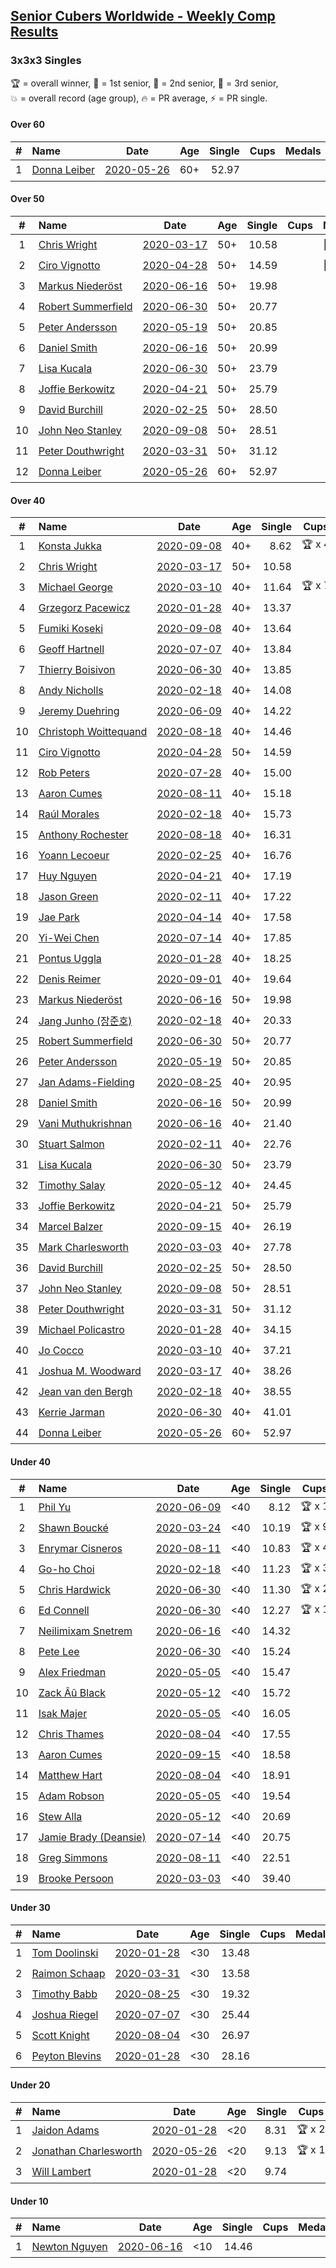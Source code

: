 <style>table {white-space: nowrap;}</style>

## [Senior Cubers Worldwide - Weekly Comp Results](/scw-comp/results/)
### 3x3x3 Singles

<span style="white-space: nowrap;">🏆 = overall winner</span>, <span style="white-space: nowrap;">🥇 = 1st senior</span>, <span style="white-space: nowrap;">🥈 = 2nd senior</span>, <span style="white-space: nowrap;">🥉 = 3rd senior</span>, <span style="white-space: nowrap;">💥 = overall record (age group)</span>, <span style="white-space: nowrap;">🔥 = PR average</span>, <span style="white-space: nowrap;">⚡ = PR single</span>.

#### Over 60

| # | Name | Date | Age | Single | Cups | Medals | Achievements | Video |
| :--: | :-- | :--: | :--: | --: | :--: | :-- | :-- | :-- |
| 1 | [Donna Leiber](../../persons/donna_leiber/333.md) | [2020-05-26](../../results/2020-05-26/333.md) | 60+ | 52.97 |  |  | 💥 x 1, 🔥 x 1, ⚡ x 1 | [Desktop](https://www.facebook.com/events/688407551989463/permalink/690851241745094) / [Mobile](https://m.facebook.com/events/688407551989463?view=permalink&id=690851241745094) |

#### Over 50

| # | Name | Date | Age | Single | Cups | Medals | Achievements | Video |
| :--: | :-- | :--: | :--: | --: | :--: | :-- | :-- | :-- |
| 1 | [Chris Wright](../../persons/chris_wright/333.md) | [2020-03-17](../../results/2020-03-17/333.md) | 50+ | 10.58 |  | 🥇 x 5, 🥈 x 4, 🥉 x 2 | 💥 x 5, 🔥 x 4, ⚡ x 3 | [Desktop](https://www.facebook.com/events/280686576235146/permalink/283308539306283) / [Mobile](https://m.facebook.com/events/280686576235146?view=permalink&id=283308539306283) |
| 2 | [Ciro Vignotto](../../persons/ciro_vignotto/333.md) | [2020-04-28](../../results/2020-04-28/333.md) | 50+ | 14.59 |  | 🥉 x 3 | 🔥 x 2, ⚡ x 3 | [Desktop](https://www.facebook.com/events/535188653858103/permalink/535791267131175) / [Mobile](https://m.facebook.com/events/535188653858103?view=permalink&id=535791267131175) |
| 3 | [Markus Niederöst](../../persons/markus_niederost/333.md) | [2020-06-16](../../results/2020-06-16/333.md) | 50+ | 19.98 |  |  | 🔥 x 1, ⚡ x 1 | [Desktop](https://www.facebook.com/events/604103587178706/permalink/608563256732739) / [Mobile](https://m.facebook.com/events/604103587178706?view=permalink&id=608563256732739) |
| 4 | [Robert Summerfield](../../persons/robert_summerfield/333.md) | [2020-06-30](../../results/2020-06-30/333.md) | 50+ | 20.77 |  |  | 🔥 x 8, ⚡ x 6 | [Desktop](https://www.facebook.com/rob.summerfield.33/videos/10158200023791071) / [Mobile](https://m.facebook.com/rob.summerfield.33/videos/10158200023791071) |
| 5 | [Peter Andersson](../../persons/peter_andersson/333.md) | [2020-05-19](../../results/2020-05-19/333.md) | 50+ | 20.85 |  |  | 🔥 x 3, ⚡ x 3 | [Desktop](https://www.facebook.com/events/1880761498725633/permalink/1884791511655965) / [Mobile](https://m.facebook.com/events/1880761498725633?view=permalink&id=1884791511655965) |
| 6 | [Daniel Smith](../../persons/daniel_smith/333.md) | [2020-06-16](../../results/2020-06-16/333.md) | 50+ | 20.99 |  |  | 💥 x 2, 🔥 x 7, ⚡ x 8 | [Desktop](https://www.facebook.com/events/604103587178706/permalink/608926896696375) / [Mobile](https://m.facebook.com/events/604103587178706?view=permalink&id=608926896696375) |
| 7 | [Lisa Kucala](../../persons/lisa_kucala/333.md) | [2020-06-30](../../results/2020-06-30/333.md) | 50+ | 23.79 |  |  | 🔥 x 4, ⚡ x 5 | [Desktop](https://www.facebook.com/events/679860472562391/permalink/683843392164099) / [Mobile](https://m.facebook.com/events/679860472562391?view=permalink&id=683843392164099) |
| 8 | [Joffie Berkowitz](../../persons/joffie_berkowitz/333.md) | [2020-04-21](../../results/2020-04-21/333.md) | 50+ | 25.79 |  |  | 🔥 x 6, ⚡ x 3 | [Desktop](https://www.facebook.com/events/880278499062375/permalink/884736665283225) / [Mobile](https://m.facebook.com/events/880278499062375?view=permalink&id=884736665283225) |
| 9 | [David Burchill](../../persons/david_burchill/333.md) | [2020-02-25](../../results/2020-02-25/333.md) | 50+ | 28.50 |  |  | 🔥 x 3, ⚡ x 4 | [Desktop](https://www.facebook.com/events/196320811461109/permalink/200026074423916) / [Mobile](https://m.facebook.com/events/196320811461109?view=permalink&id=200026074423916) |
| 10 | [John Neo Stanley](../../persons/john_neo_stanley/333.md) | [2020-09-08](../../results/2020-09-08/333.md) | 50+ | 28.51 |  |  | 🔥 x 4, ⚡ x 3 | [Desktop](https://www.facebook.com/events/660661614881054/permalink/661837064763509) / [Mobile](https://m.facebook.com/events/660661614881054?view=permalink&id=661837064763509) |
| 11 | [Peter Douthwright](../../persons/peter_douthwright/333.md) | [2020-03-31](../../results/2020-03-31/333.md) | 50+ | 31.12 |  |  | 🔥 x 5, ⚡ x 3 | [Desktop](https://www.facebook.com/events/207898257161923/permalink/211531763465239) / [Mobile](https://m.facebook.com/events/207898257161923?view=permalink&id=211531763465239) |
| 12 | [Donna Leiber](../../persons/donna_leiber/333.md) | [2020-05-26](../../results/2020-05-26/333.md) | 60+ | 52.97 |  |  | 💥 x 1, 🔥 x 1, ⚡ x 1 | [Desktop](https://www.facebook.com/events/688407551989463/permalink/690851241745094) / [Mobile](https://m.facebook.com/events/688407551989463?view=permalink&id=690851241745094) |

#### Over 40

| # | Name | Date | Age | Single | Cups | Medals | Achievements | Video |
| :--: | :-- | :--: | :--: | --: | :--: | :-- | :-- | :-- |
| 1 | [Konsta Jukka](../../persons/konsta_jukka/333.md) | [2020-09-08](../../results/2020-09-08/333.md) | 40+ | 8.62 | 🏆 x 4 | 🥇 x 4 | 💥 x 3, 🔥 x 3, ⚡ x 3 | [Desktop](https://www.facebook.com/events/660661614881054/permalink/663647037915845) / [Mobile](https://m.facebook.com/events/660661614881054?view=permalink&id=663647037915845) |
| 2 | [Chris Wright](../../persons/chris_wright/333.md) | [2020-03-17](../../results/2020-03-17/333.md) | 50+ | 10.58 |  | 🥇 x 5, 🥈 x 4, 🥉 x 2 | 💥 x 5, 🔥 x 4, ⚡ x 3 | [Desktop](https://www.facebook.com/events/280686576235146/permalink/283308539306283) / [Mobile](https://m.facebook.com/events/280686576235146?view=permalink&id=283308539306283) |
| 3 | [Michael George](../../persons/michael_george/333.md) | [2020-03-10](../../results/2020-03-10/333.md) | 40+ | 11.64 | 🏆 x 7 | 🥇 x 24, 🥈 x 6 | 💥 x 6, 🔥 x 6, ⚡ x 3 | [Desktop](https://www.facebook.com/events/164742401163863/permalink/164839624487474) / [Mobile](https://m.facebook.com/events/164742401163863?view=permalink&id=164839624487474) |
| 4 | [Grzegorz Pacewicz](../../persons/grzegorz_pacewicz/333.md) | [2020-01-28](../../results/2020-01-28/333.md) | 40+ | 13.37 |  | 🥈 x 8, 🥉 x 3 | 🔥 x 3, ⚡ x 1 | [Desktop](https://www.facebook.com/grzegorz.pacewicz/videos/2843577535688602) / [Mobile](https://m.facebook.com/grzegorz.pacewicz/videos/2843577535688602) |
| 5 | [Fumiki Koseki](../../persons/fumiki_koseki/333.md) | [2020-09-08](../../results/2020-09-08/333.md) | 40+ | 13.64 |  | 🥉 x 1 | 🔥 x 2, ⚡ x 1 | [Desktop](https://www.facebook.com/events/660661614881054/permalink/662098204737395) / [Mobile](https://m.facebook.com/events/660661614881054?view=permalink&id=662098204737395) |
| 6 | [Geoff Hartnell](../../persons/geoff_hartnell/333.md) | [2020-07-07](../../results/2020-07-07/333.md) | 40+ | 13.84 |  | 🥈 x 6, 🥉 x 7 | 🔥 x 8, ⚡ x 5 | [Desktop](https://www.facebook.com/events/271667090769235/permalink/274188943850383) / [Mobile](https://m.facebook.com/events/271667090769235?view=permalink&id=274188943850383) |
| 7 | [Thierry Boisivon](../../persons/thierry_boisivon/333.md) | [2020-06-30](../../results/2020-06-30/333.md) | 40+ | 13.85 |  | 🥇 x 1, 🥈 x 3, 🥉 x 5 | 🔥 x 3, ⚡ x 6 | [Desktop](https://www.facebook.com/events/679860472562391/permalink/683226668892438) / [Mobile](https://m.facebook.com/events/679860472562391?view=permalink&id=683226668892438) |
| 8 | [Andy Nicholls](../../persons/andy_nicholls/333.md) | [2020-02-18](../../results/2020-02-18/333.md) | 40+ | 14.08 |  | 🥈 x 3, 🥉 x 6 | 🔥 x 4, ⚡ x 3 | [Desktop](https://www.facebook.com/events/2558750947697073/permalink/2559165057655662) / [Mobile](https://m.facebook.com/events/2558750947697073?view=permalink&id=2559165057655662) |
| 9 | [Jeremy Duehring](../../persons/jeremy_duehring/333.md) | [2020-06-09](../../results/2020-06-09/333.md) | 40+ | 14.22 |  | 🥈 x 2, 🥉 x 3 | 🔥 x 6, ⚡ x 3 | [Desktop](https://www.facebook.com/jeremy.duehring/videos/10160093525337846) / [Mobile](https://m.facebook.com/jeremy.duehring/videos/10160093525337846) |
| 10 | [Christoph Woittequand](../../persons/christoph_woittequand/333.md) | [2020-08-18](../../results/2020-08-18/333.md) | 40+ | 14.46 |  | 🥉 x 1 | 🔥 x 1, ⚡ x 2 | [Desktop](https://www.facebook.com/events/357518755418063/permalink/361587048344567) / [Mobile](https://m.facebook.com/events/357518755418063?view=permalink&id=361587048344567) |
| 11 | [Ciro Vignotto](../../persons/ciro_vignotto/333.md) | [2020-04-28](../../results/2020-04-28/333.md) | 50+ | 14.59 |  | 🥉 x 3 | 🔥 x 2, ⚡ x 3 | [Desktop](https://www.facebook.com/events/535188653858103/permalink/535791267131175) / [Mobile](https://m.facebook.com/events/535188653858103?view=permalink&id=535791267131175) |
| 12 | [Rob Peters](../../persons/rob_peters/333.md) | [2020-07-28](../../results/2020-07-28/333.md) | 40+ | 15.00 |  | 🥈 x 2, 🥉 x 1 | 🔥 x 3, ⚡ x 3 | [Desktop](https://www.facebook.com/667027593/videos/10158606805177594) / [Mobile](https://m.facebook.com/667027593/videos/10158606805177594) |
| 13 | [Aaron Cumes](../../persons/aaron_cumes/333.md) | [2020-08-11](../../results/2020-08-11/333.md) | 40+ | 15.18 |  | 🥉 x 1 | 🔥 x 8, ⚡ x 6 | [Desktop](https://www.facebook.com/events/338631130511019/permalink/339294723777993) / [Mobile](https://m.facebook.com/events/338631130511019?view=permalink&id=339294723777993) |
| 14 | [Raúl Morales](../../persons/raul_morales/333.md) | [2020-02-18](../../results/2020-02-18/333.md) | 40+ | 15.73 |  |  | 🔥 x 1, ⚡ x 1 | |
| 15 | [Anthony Rochester](../../persons/anthony_rochester/333.md) | [2020-08-18](../../results/2020-08-18/333.md) | 40+ | 16.31 |  |  | 🔥 x 5, ⚡ x 4 | [Desktop](https://www.facebook.com/events/357518755418063/permalink/359107528592519) / [Mobile](https://m.facebook.com/events/357518755418063?view=permalink&id=359107528592519) |
| 16 | [Yoann Lecoeur](../../persons/yoann_lecoeur/333.md) | [2020-02-25](../../results/2020-02-25/333.md) | 40+ | 16.76 |  |  | 🔥 x 1, ⚡ x 3 | [Desktop](https://www.facebook.com/events/196320811461109/permalink/198828911210299) / [Mobile](https://m.facebook.com/events/196320811461109?view=permalink&id=198828911210299) |
| 17 | [Huy Nguyen](../../persons/huy_nguyen/333.md) | [2020-04-21](../../results/2020-04-21/333.md) | 40+ | 17.19 |  |  | 🔥 x 3, ⚡ x 4 | [Desktop](https://www.facebook.com/events/880278499062375/permalink/881358878954337) / [Mobile](https://m.facebook.com/events/880278499062375?view=permalink&id=881358878954337) |
| 18 | [Jason Green](../../persons/jason_green/333.md) | [2020-02-11](../../results/2020-02-11/333.md) | 40+ | 17.22 |  | 🥉 x 1 | 🔥 x 1, ⚡ x 1 | [Desktop](https://www.facebook.com/events/616423959107229/permalink/621424961940462) / [Mobile](https://m.facebook.com/events/616423959107229?view=permalink&id=621424961940462) |
| 19 | [Jae Park](../../persons/jae_park/333.md) | [2020-04-14](../../results/2020-04-14/333.md) | 40+ | 17.58 |  |  | 🔥 x 5, ⚡ x 4 | [Desktop](https://www.facebook.com/events/982619255468618/permalink/985441481853062) / [Mobile](https://m.facebook.com/events/982619255468618?view=permalink&id=985441481853062) |
| 20 | [Yi-Wei Chen](../../persons/yi_wei_chen/333.md) | [2020-07-14](../../results/2020-07-14/333.md) | 40+ | 17.85 |  |  | 🔥 x 3, ⚡ x 1 | [Desktop](https://www.facebook.com/events/1157754364595802/permalink/1162603137444258) / [Mobile](https://m.facebook.com/events/1157754364595802?view=permalink&id=1162603137444258) |
| 21 | [Pontus Uggla](../../persons/pontus_uggla/333.md) | [2020-01-28](../../results/2020-01-28/333.md) | 40+ | 18.25 |  |  | 🔥 x 1, ⚡ x 1 | [Desktop](https://www.facebook.com/pontusuggla/videos/10156642116836576) / [Mobile](https://m.facebook.com/pontusuggla/videos/10156642116836576) |
| 22 | [Denis Reimer](../../persons/denis_reimer/333.md) | [2020-09-01](../../results/2020-09-01/333.md) | 40+ | 19.64 |  |  | 🔥 x 2, ⚡ x 2 | [Desktop](https://www.facebook.com/denis.reimer.5473/videos/660190307925931) / [Mobile](https://m.facebook.com/denis.reimer.5473/videos/660190307925931) |
| 23 | [Markus Niederöst](../../persons/markus_niederost/333.md) | [2020-06-16](../../results/2020-06-16/333.md) | 50+ | 19.98 |  |  | 🔥 x 1, ⚡ x 1 | [Desktop](https://www.facebook.com/events/604103587178706/permalink/608563256732739) / [Mobile](https://m.facebook.com/events/604103587178706?view=permalink&id=608563256732739) |
| 24 | [Jang Junho (장준호)](../../persons/jang_junho/333.md) | [2020-02-18](../../results/2020-02-18/333.md) | 40+ | 20.33 |  |  | 🔥 x 4, ⚡ x 2 | [Desktop](https://www.facebook.com/events/2558750947697073/permalink/2563702233868611) / [Mobile](https://m.facebook.com/events/2558750947697073?view=permalink&id=2563702233868611) |
| 25 | [Robert Summerfield](../../persons/robert_summerfield/333.md) | [2020-06-30](../../results/2020-06-30/333.md) | 50+ | 20.77 |  |  | 🔥 x 8, ⚡ x 6 | [Desktop](https://www.facebook.com/rob.summerfield.33/videos/10158200023791071) / [Mobile](https://m.facebook.com/rob.summerfield.33/videos/10158200023791071) |
| 26 | [Peter Andersson](../../persons/peter_andersson/333.md) | [2020-05-19](../../results/2020-05-19/333.md) | 50+ | 20.85 |  |  | 🔥 x 3, ⚡ x 3 | [Desktop](https://www.facebook.com/events/1880761498725633/permalink/1884791511655965) / [Mobile](https://m.facebook.com/events/1880761498725633?view=permalink&id=1884791511655965) |
| 27 | [Jan Adams-Fielding](../../persons/jan_adams_fielding/333.md) | [2020-08-25](../../results/2020-08-25/333.md) | 40+ | 20.95 |  |  | 🔥 x 11, ⚡ x 9 | [Desktop](https://www.facebook.com/events/2812216602434889/permalink/2818693708453845) / [Mobile](https://m.facebook.com/events/2812216602434889?view=permalink&id=2818693708453845) |
| 28 | [Daniel Smith](../../persons/daniel_smith/333.md) | [2020-06-16](../../results/2020-06-16/333.md) | 50+ | 20.99 |  |  | 💥 x 2, 🔥 x 7, ⚡ x 8 | [Desktop](https://www.facebook.com/events/604103587178706/permalink/608926896696375) / [Mobile](https://m.facebook.com/events/604103587178706?view=permalink&id=608926896696375) |
| 29 | [Vani Muthukrishnan](../../persons/vani_muthukrishnan/333.md) | [2020-06-16](../../results/2020-06-16/333.md) | 40+ | 21.40 |  |  | 🔥 x 1, ⚡ x 1 | [Desktop](https://www.facebook.com/events/604103587178706/permalink/605501480372250) / [Mobile](https://m.facebook.com/events/604103587178706?view=permalink&id=605501480372250) |
| 30 | [Stuart Salmon](../../persons/stuart_salmon/333.md) | [2020-02-11](../../results/2020-02-11/333.md) | 40+ | 22.76 |  |  | 🔥 x 1, ⚡ x 1 | [Desktop](https://www.facebook.com/events/616423959107229/permalink/621286958620929) / [Mobile](https://m.facebook.com/events/616423959107229?view=permalink&id=621286958620929) |
| 31 | [Lisa Kucala](../../persons/lisa_kucala/333.md) | [2020-06-30](../../results/2020-06-30/333.md) | 50+ | 23.79 |  |  | 🔥 x 4, ⚡ x 5 | [Desktop](https://www.facebook.com/events/679860472562391/permalink/683843392164099) / [Mobile](https://m.facebook.com/events/679860472562391?view=permalink&id=683843392164099) |
| 32 | [Timothy Salay](../../persons/timothy_salay/333.md) | [2020-05-12](../../results/2020-05-12/333.md) | 40+ | 24.45 |  |  | 🔥 x 3, ⚡ x 4 | [Desktop](https://www.facebook.com/BigTSpot/videos/10215971290226347) / [Mobile](https://m.facebook.com/BigTSpot/videos/10215971290226347) |
| 33 | [Joffie Berkowitz](../../persons/joffie_berkowitz/333.md) | [2020-04-21](../../results/2020-04-21/333.md) | 50+ | 25.79 |  |  | 🔥 x 6, ⚡ x 3 | [Desktop](https://www.facebook.com/events/880278499062375/permalink/884736665283225) / [Mobile](https://m.facebook.com/events/880278499062375?view=permalink&id=884736665283225) |
| 34 | [Marcel Balzer](../../persons/marcel_balzer/333.md) | [2020-09-15](../../results/2020-09-15/333.md) | 40+ | 26.19 |  |  | 🔥 x 11, ⚡ x 10 | [Desktop](https://www.facebook.com/marcel.balzer.9216/videos/10160430358607516) / [Mobile](https://m.facebook.com/marcel.balzer.9216/videos/10160430358607516) |
| 35 | [Mark Charlesworth](../../persons/mark_charlesworth/333.md) | [2020-03-03](../../results/2020-03-03/333.md) | 40+ | 27.78 |  |  | 🔥 x 2, ⚡ x 2 | [Desktop](https://www.facebook.com/events/241721610185997/permalink/245500929808065) / [Mobile](https://m.facebook.com/events/241721610185997?view=permalink&id=245500929808065) |
| 36 | [David Burchill](../../persons/david_burchill/333.md) | [2020-02-25](../../results/2020-02-25/333.md) | 50+ | 28.50 |  |  | 🔥 x 3, ⚡ x 4 | [Desktop](https://www.facebook.com/events/196320811461109/permalink/200026074423916) / [Mobile](https://m.facebook.com/events/196320811461109?view=permalink&id=200026074423916) |
| 37 | [John Neo Stanley](../../persons/john_neo_stanley/333.md) | [2020-09-08](../../results/2020-09-08/333.md) | 50+ | 28.51 |  |  | 🔥 x 4, ⚡ x 3 | [Desktop](https://www.facebook.com/events/660661614881054/permalink/661837064763509) / [Mobile](https://m.facebook.com/events/660661614881054?view=permalink&id=661837064763509) |
| 38 | [Peter Douthwright](../../persons/peter_douthwright/333.md) | [2020-03-31](../../results/2020-03-31/333.md) | 50+ | 31.12 |  |  | 🔥 x 5, ⚡ x 3 | [Desktop](https://www.facebook.com/events/207898257161923/permalink/211531763465239) / [Mobile](https://m.facebook.com/events/207898257161923?view=permalink&id=211531763465239) |
| 39 | [Michael Policastro](../../persons/michael_policastro/333.md) | [2020-01-28](../../results/2020-01-28/333.md) | 40+ | 34.15 |  |  | 🔥 x 1, ⚡ x 1 | [Desktop](https://www.facebook.com/100008831955388/videos/2261201300850913) / [Mobile](https://m.facebook.com/100008831955388/videos/2261201300850913) |
| 40 | [Jo Cocco](../../persons/jo_cocco/333.md) | [2020-03-10](../../results/2020-03-10/333.md) | 40+ | 37.21 |  |  | 🔥 x 5, ⚡ x 4 | [Desktop](https://www.facebook.com/events/164742401163863/permalink/168022254169211) / [Mobile](https://m.facebook.com/events/164742401163863?view=permalink&id=168022254169211) |
| 41 | [Joshua M. Woodward](../../persons/joshua_m_woodward/333.md) | [2020-03-17](../../results/2020-03-17/333.md) | 40+ | 38.26 |  |  | 🔥 x 3, ⚡ x 2 | [Desktop](https://www.facebook.com/events/280686576235146/permalink/281264172844053) / [Mobile](https://m.facebook.com/events/280686576235146?view=permalink&id=281264172844053) |
| 42 | [Jean van den Bergh](../../persons/jean_van_den_bergh/333.md) | [2020-02-18](../../results/2020-02-18/333.md) | 40+ | 38.55 |  |  | 🔥 x 1, ⚡ x 1 | [Desktop](https://www.facebook.com/events/2558750947697073/permalink/2564174693821365) / [Mobile](https://m.facebook.com/events/2558750947697073?view=permalink&id=2564174693821365) |
| 43 | [Kerrie Jarman](../../persons/kerrie_jarman/333.md) | [2020-06-30](../../results/2020-06-30/333.md) | 40+ | 41.01 |  |  | 🔥 x 2, ⚡ x 2 | [Desktop](https://www.facebook.com/events/679860472562391/permalink/682792035602568) / [Mobile](https://m.facebook.com/events/679860472562391?view=permalink&id=682792035602568) |
| 44 | [Donna Leiber](../../persons/donna_leiber/333.md) | [2020-05-26](../../results/2020-05-26/333.md) | 60+ | 52.97 |  |  | 💥 x 1, 🔥 x 1, ⚡ x 1 | [Desktop](https://www.facebook.com/events/688407551989463/permalink/690851241745094) / [Mobile](https://m.facebook.com/events/688407551989463?view=permalink&id=690851241745094) |

#### Under 40

| # | Name | Date | Age | Single | Cups | Medals | Achievements | Video |
| :--: | :-- | :--: | :--: | --: | :--: | :-- | :-- | :-- |
| 1 | [Phil Yu](../../persons/phil_yu/333.md) | [2020-06-09](../../results/2020-06-09/333.md) | <40 | 8.12 | 🏆 x 1 |  | 💥 x 1, 🔥 x 1, ⚡ x 1 | [Desktop](https://www.facebook.com/events/903549840109576/permalink/904460240018536) / [Mobile](https://m.facebook.com/events/903549840109576?view=permalink&id=904460240018536) |
| 2 | [Shawn Boucké](../../persons/shawn_boucke/333.md) | [2020-03-24](../../results/2020-03-24/333.md) | <40 | 10.19 | 🏆 x 9 |  | 💥 x 2, 🔥 x 3, ⚡ x 2 | [Desktop](https://www.facebook.com/events/524456301543611/permalink/525838088072099) / [Mobile](https://m.facebook.com/events/524456301543611?view=permalink&id=525838088072099) |
| 3 | [Enrymar Cisneros](../../persons/enrymar_cisneros/333.md) | [2020-08-11](../../results/2020-08-11/333.md) | <40 | 10.83 | 🏆 x 4 |  | 🔥 x 2, ⚡ x 3 | [Desktop](https://www.facebook.com/events/338631130511019/permalink/343525813354884) / [Mobile](https://m.facebook.com/events/338631130511019?view=permalink&id=343525813354884) |
| 4 | [Go-ho Choi](../../persons/go_ho_choi/333.md) | [2020-02-18](../../results/2020-02-18/333.md) | <40 | 11.23 | 🏆 x 3 |  | 💥 x 2, 🔥 x 3, ⚡ x 3 | [Desktop](https://www.facebook.com/events/1618332754973681/permalink/1618631721610451) / [Mobile](https://m.facebook.com/events/1618332754973681?view=permalink&id=1618631721610451) |
| 5 | [Chris Hardwick](../../persons/chris_hardwick/333.md) | [2020-06-30](../../results/2020-06-30/333.md) | <40 | 11.30 | 🏆 x 2 |  | 🔥 x 4, ⚡ x 4 | [Desktop](https://www.facebook.com/events/679860472562391/permalink/681959239019181) / [Mobile](https://m.facebook.com/events/679860472562391?view=permalink&id=681959239019181) |
| 6 | [Ed Connell](../../persons/ed_connell/333.md) | [2020-06-30](../../results/2020-06-30/333.md) | <40 | 12.27 | 🏆 x 1 |  | 🔥 x 7, ⚡ x 2 | [Desktop](https://www.facebook.com/events/679860472562391/permalink/682342735647498) / [Mobile](https://m.facebook.com/events/679860472562391?view=permalink&id=682342735647498) |
| 7 | [Neilimixam Snetrem](../../persons/neilimixam_snetrem/333.md) | [2020-06-16](../../results/2020-06-16/333.md) | <40 | 14.32 |  |  | 🔥 x 1, ⚡ x 1 | [Desktop](https://www.facebook.com/events/604103587178706/permalink/604989420423456) / [Mobile](https://m.facebook.com/events/604103587178706?view=permalink&id=604989420423456) |
| 8 | [Pete Lee](../../persons/pete_lee/333.md) | [2020-06-30](../../results/2020-06-30/333.md) | <40 | 15.24 |  |  | 🔥 x 7, ⚡ x 4 | [Desktop](https://www.facebook.com/events/679860472562391/permalink/682501332298305) / [Mobile](https://m.facebook.com/events/679860472562391?view=permalink&id=682501332298305) |
| 9 | [Alex Friedman](../../persons/alex_friedman/333.md) | [2020-05-05](../../results/2020-05-05/333.md) | <40 | 15.47 |  |  | 🔥 x 3, ⚡ x 3 | [Desktop](https://www.facebook.com/events/3313106775587396/permalink/3318780915019982) / [Mobile](https://m.facebook.com/events/3313106775587396?view=permalink&id=3318780915019982) |
| 10 | [Zack Âû Black](../../persons/zack_au_black/333.md) | [2020-05-12](../../results/2020-05-12/333.md) | <40 | 15.72 |  |  | 🔥 x 2, ⚡ x 2 | [Desktop](https://www.facebook.com/events/546188069600739/permalink/550348159184730) / [Mobile](https://m.facebook.com/events/546188069600739?view=permalink&id=550348159184730) |
| 11 | [Isak Majer](../../persons/isak_majer/333.md) | [2020-05-05](../../results/2020-05-05/333.md) | <40 | 16.05 |  |  | 🔥 x 4, ⚡ x 4 | [Desktop](https://www.facebook.com/events/3313106775587396/permalink/3313416688889738) / [Mobile](https://m.facebook.com/events/3313106775587396?view=permalink&id=3313416688889738) |
| 12 | [Chris Thames](../../persons/chris_thames/333.md) | [2020-08-04](../../results/2020-08-04/333.md) | <40 | 17.55 |  |  | 🔥 x 5, ⚡ x 5 | [Desktop](https://www.facebook.com/events/748440219235440/permalink/751573282255467) / [Mobile](https://m.facebook.com/events/748440219235440?view=permalink&id=751573282255467) |
| 13 | [Aaron Cumes](../../persons/aaron_cumes/333.md) | [2020-09-15](../../results/2020-09-15/333.md) | <40 | 18.58 |  | 🥉 x 1 | 🔥 x 8, ⚡ x 6 | [Desktop](https://www.facebook.com/events/3404368289613252/permalink/3412591858790895) / [Mobile](https://m.facebook.com/events/3404368289613252?view=permalink&id=3412591858790895) |
| 14 | [Matthew Hart](../../persons/matthew_hart/333.md) | [2020-08-04](../../results/2020-08-04/333.md) | <40 | 18.91 |  |  | 🔥 x 2, ⚡ x 3 | [Desktop](https://www.facebook.com/events/748440219235440/permalink/749073502505445) / [Mobile](https://m.facebook.com/events/748440219235440?view=permalink&id=749073502505445) |
| 15 | [Adam Robson](../../persons/adam_robson/333.md) | [2020-05-05](../../results/2020-05-05/333.md) | <40 | 19.54 |  |  | 🔥 x 5, ⚡ x 6 | [Desktop](https://www.facebook.com/events/3313106775587396/permalink/3318006955097378) / [Mobile](https://m.facebook.com/events/3313106775587396?view=permalink&id=3318006955097378) |
| 16 | [Stew Alla](../../persons/stew_alla/333.md) | [2020-05-12](../../results/2020-05-12/333.md) | <40 | 20.69 |  |  | 🔥 x 1, ⚡ x 1 | [Desktop](https://www.facebook.com/events/546188069600739/permalink/550354812517398) / [Mobile](https://m.facebook.com/events/546188069600739?view=permalink&id=550354812517398) |
| 17 | [Jamie Brady (Deansie)](../../persons/jamie_brady/333.md) | [2020-07-14](../../results/2020-07-14/333.md) | <40 | 20.75 |  |  | 🔥 x 1, ⚡ x 3 | [Desktop](https://www.facebook.com/events/1157754364595802/permalink/1162019300835975) / [Mobile](https://m.facebook.com/events/1157754364595802?view=permalink&id=1162019300835975) |
| 18 | [Greg Simmons](../../persons/greg_simmons/333.md) | [2020-08-11](../../results/2020-08-11/333.md) | <40 | 22.51 |  |  | 🔥 x 2, ⚡ x 2 | [Desktop](https://www.facebook.com/events/338631130511019/permalink/343563076684491) / [Mobile](https://m.facebook.com/events/338631130511019?view=permalink&id=343563076684491) |
| 19 | [Brooke Persoon](../../persons/brooke_persoon/333.md) | [2020-03-03](../../results/2020-03-03/333.md) | <40 | 39.40 |  |  | 🔥 x 2, ⚡ x 2 | [Desktop](https://www.facebook.com/events/241721610185997/permalink/245749193116572) / [Mobile](https://m.facebook.com/events/241721610185997?view=permalink&id=245749193116572) |

#### Under 30

| # | Name | Date | Age | Single | Cups | Medals | Achievements | Video |
| :--: | :-- | :--: | :--: | --: | :--: | :-- | :-- | :-- |
| 1 | [Tom Doolinski](../../persons/tom_doolinski/333.md) | [2020-01-28](../../results/2020-01-28/333.md) | <30 | 13.48 |  |  | 💥 x 1, 🔥 x 1, ⚡ x 1 | [Desktop](https://www.facebook.com/tom.dooley.35175/videos/1479385075550710) / [Mobile](https://m.facebook.com/tom.dooley.35175/videos/1479385075550710) |
| 2 | [Raimon Schaap](../../persons/raimon_schaap/333.md) | [2020-03-31](../../results/2020-03-31/333.md) | <30 | 13.58 |  |  | 🔥 x 5, ⚡ x 4 | [Desktop](https://www.facebook.com/events/207898257161923/permalink/208006567151092) / [Mobile](https://m.facebook.com/events/207898257161923?view=permalink&id=208006567151092) |
| 3 | [Timothy Babb](../../persons/timothy_babb/333.md) | [2020-08-25](../../results/2020-08-25/333.md) | <30 | 19.32 |  |  | 🔥 x 1, ⚡ x 1 | [Desktop](https://www.facebook.com/tbabb/videos/10164454739985553) / [Mobile](https://m.facebook.com/tbabb/videos/10164454739985553) |
| 4 | [Joshua Riegel](../../persons/joshua_riegel/333.md) | [2020-07-07](../../results/2020-07-07/333.md) | <30 | 25.44 |  |  | 🔥 x 3, ⚡ x 3 | [Desktop](https://www.facebook.com/events/271667090769235/permalink/272931387309472) / [Mobile](https://m.facebook.com/events/271667090769235?view=permalink&id=272931387309472) |
| 5 | [Scott Knight](../../persons/scott_knight/333.md) | [2020-08-04](../../results/2020-08-04/333.md) | <30 | 26.97 |  |  | 🔥 x 1, ⚡ x 2 | [Desktop](https://www.facebook.com/500490144/videos/10164219289440145) / [Mobile](https://m.facebook.com/500490144/videos/10164219289440145) |
| 6 | [Peyton Blevins](../../persons/peyton_blevins/333.md) | [2020-01-28](../../results/2020-01-28/333.md) | <30 | 28.16 |  |  | 🔥 x 1, ⚡ x 1 | [Desktop](https://www.facebook.com/TheNewProcess/videos/3093917170665620) / [Mobile](https://m.facebook.com/TheNewProcess/videos/3093917170665620) |

#### Under 20

| # | Name | Date | Age | Single | Cups | Medals | Achievements | Video |
| :--: | :-- | :--: | :--: | --: | :--: | :-- | :-- | :-- |
| 1 | [Jaidon Adams](../../persons/jaidon_adams/333.md) | [2020-01-28](../../results/2020-01-28/333.md) | <20 | 8.31 | 🏆 x 2 |  | 💥 x 1, 🔥 x 1, ⚡ x 1 | [Desktop](https://www.facebook.com/jaidon.adams.1/videos/2562434104083122) / [Mobile](https://m.facebook.com/jaidon.adams.1/videos/2562434104083122) |
| 2 | [Jonathan Charlesworth](../../persons/jonathan_charlesworth/333.md) | [2020-05-26](../../results/2020-05-26/333.md) | <20 | 9.13 | 🏆 x 1 |  | 🔥 x 1, ⚡ x 1 | [Desktop](https://www.facebook.com/events/688407551989463/permalink/690761785087373) / [Mobile](https://m.facebook.com/events/688407551989463?view=permalink&id=690761785087373) |
| 3 | [Will Lambert](../../persons/will_lambert/333.md) | [2020-01-28](../../results/2020-01-28/333.md) | <20 | 9.74 |  |  | 🔥 x 1, ⚡ x 1 | [Desktop](https://www.facebook.com/Willislwynlambert/videos/10221470476215884) / [Mobile](https://m.facebook.com/Willislwynlambert/videos/10221470476215884) |

#### Under 10

| # | Name | Date | Age | Single | Cups | Medals | Achievements | Video |
| :--: | :-- | :--: | :--: | --: | :--: | :-- | :-- | :-- |
| 1 | [Newton Nguyen](../../persons/newton_nguyen/333.md) | [2020-06-16](../../results/2020-06-16/333.md) | <10 | 14.46 |  |  | 💥 x 5, 🔥 x 5, ⚡ x 3 | [Desktop](https://www.facebook.com/events/604103587178706/permalink/608566270065771) / [Mobile](https://m.facebook.com/events/604103587178706?view=permalink&id=608566270065771) |


<!-- Global site tag (gtag.js) - Google Analytics -->
<script async src="https://www.googletagmanager.com/gtag/js?id=UA-86348435-3"></script>
<script>window.dataLayer = window.dataLayer || []; function gtag() {dataLayer.push(arguments);} gtag('js', new Date()); gtag('config', 'UA-86348435-3');</script>
